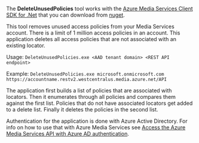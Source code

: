The **DeleteUnusedPolicies** tool works with the [Azure Media Services Client SDK for .Net](https://docs.microsoft.com/en-us/dotnet/api/microsoft.windowsazure.mediaservices.client?view=azuremediaservices-3.8.0.5) that you can download from [nuget](https://www.nuget.org/packages/windowsazure.mediaservices).

This tool removes unused access policies from your Media Services account. There is a limit of 1 million access policies in an account. This application deletes all access policies that are not associated with an existing locator.

Usage:
`DeleteUnusedPolicies.exe <AAD tenant domain> <REST API endpoint>`

Example:
`DeleteUnusedPolicies.exe microsoft.onmicrosoft.com https://accountname.restv2.westcentralus.media.azure.net/API`

The application first builds a list of policies that are associated with locators.  Then it enumerates through all policies and compares them against the first list. Policies that do not have associated locators get added to a delete list.  Finally it deletes the policies in the second list.

Authentication for the application is done with Azure Active Directory.  For info on how to use that with Azure Media Services see [Access the Azure Media Services API with Azure AD authentication](https://docs.microsoft.com/en-us/azure/media-services/media-services-use-aad-auth-to-access-ams-api).
